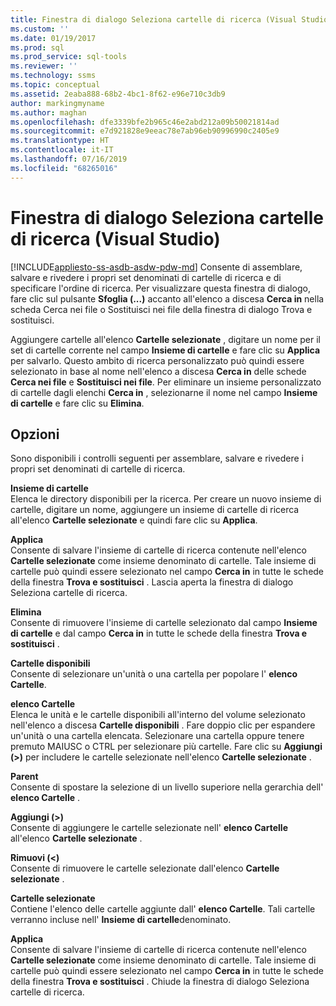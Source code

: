 ```yaml
---
title: Finestra di dialogo Seleziona cartelle di ricerca (Visual Studio) | Microsoft Docs
ms.custom: ''
ms.date: 01/19/2017
ms.prod: sql
ms.prod_service: sql-tools
ms.reviewer: ''
ms.technology: ssms
ms.topic: conceptual
ms.assetid: 2eaba888-68b2-4bc1-8f62-e96e710c3db9
author: markingmyname
ms.author: maghan
ms.openlocfilehash: dfe3339bfe2b965c46e2abd212a09b50021814ad
ms.sourcegitcommit: e7d921828e9eeac78e7ab96eb90996990c2405e9
ms.translationtype: HT
ms.contentlocale: it-IT
ms.lasthandoff: 07/16/2019
ms.locfileid: "68265016"
---
```

# <a name="choose-search-folders-dialog-box-visual-studio"></a>Finestra di dialogo Seleziona cartelle di ricerca (Visual Studio)
[!INCLUDE[appliesto-ss-asdb-asdw-pdw-md](../../includes/appliesto-ss-asdb-asdw-pdw-md.md)]
Consente di assemblare, salvare e rivedere i propri set denominati di cartelle di ricerca e di specificare l'ordine di ricerca. Per visualizzare questa finestra di dialogo, fare clic sul pulsante **Sfoglia (...)** accanto all'elenco a discesa **Cerca in** nella scheda Cerca nei file o Sostituisci nei file della finestra di dialogo Trova e sostituisci.  
  
Aggiungere cartelle all'elenco **Cartelle selezionate** , digitare un nome per il set di cartelle corrente nel campo **Insieme di cartelle** e fare clic su **Applica** per salvarlo. Questo ambito di ricerca personalizzato può quindi essere selezionato in base al nome nell'elenco a discesa **Cerca in** delle schede **Cerca nei file** e **Sostituisci nei file**. Per eliminare un insieme personalizzato di cartelle dagli elenchi **Cerca in** , selezionarne il nome nel campo **Insieme di cartelle** e fare clic su **Elimina**.  
  
## <a name="options"></a>Opzioni  
Sono disponibili i controlli seguenti per assemblare, salvare e rivedere i propri set denominati di cartelle di ricerca.  
  
**Insieme di cartelle**  
Elenca le directory disponibili per la ricerca. Per creare un nuovo insieme di cartelle, digitare un nome, aggiungere un insieme di cartelle di ricerca all'elenco **Cartelle selezionate** e quindi fare clic su **Applica**.  
  
**Applica**  
Consente di salvare l'insieme di cartelle di ricerca contenute nell'elenco **Cartelle selezionate** come insieme denominato di cartelle. Tale insieme di cartelle può quindi essere selezionato nel campo **Cerca in** in tutte le schede della finestra **Trova e sostituisci** . Lascia aperta la finestra di dialogo Seleziona cartelle di ricerca.  
  
**Elimina**  
Consente di rimuovere l'insieme di cartelle selezionato dal campo **Insieme di cartelle** e dal campo **Cerca in** in tutte le schede della finestra **Trova e sostituisci** .  
  
**Cartelle disponibili**  
Consente di selezionare un'unità o una cartella per popolare l' **elenco Cartelle**.  
  
**elenco Cartelle**  
Elenca le unità e le cartelle disponibili all'interno del volume selezionato nell'elenco a discesa **Cartelle disponibili** . Fare doppio clic per espandere un'unità o una cartella elencata. Selezionare una cartella oppure tenere premuto MAIUSC o CTRL per selezionare più cartelle. Fare clic su **Aggiungi (>)** per includere le cartelle selezionate nell'elenco **Cartelle selezionate** .  
  
**Parent**  
Consente di spostare la selezione di un livello superiore nella gerarchia dell' **elenco Cartelle** .  
  
**Aggiungi (>)**  
Consente di aggiungere le cartelle selezionate nell' **elenco Cartelle** all'elenco **Cartelle selezionate** .  
  
**Rimuovi (<)**  
Consente di rimuovere le cartelle selezionate dall'elenco **Cartelle selezionate** .  
  
**Cartelle selezionate**  
Contiene l'elenco delle cartelle aggiunte dall' **elenco Cartelle**. Tali cartelle verranno incluse nell' **Insieme di cartelle**denominato.  
  
**Applica**  
Consente di salvare l'insieme di cartelle di ricerca contenute nell'elenco **Cartelle selezionate** come insieme denominato di cartelle. Tale insieme di cartelle può quindi essere selezionato nel campo **Cerca in** in tutte le schede della finestra **Trova e sostituisci** . Chiude la finestra di dialogo Seleziona cartelle di ricerca.  
